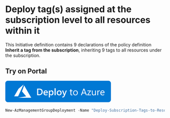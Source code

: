 # Deploy tag(s) assigned at the subscription level to all resources within it

This Initiative definition contains 9 declarations of the policy definition **Inherit a tag from the subscription**, inheriting 9 tags to all resources under the subscription.

## Try on Portal

[![Deploy To Azure](https://raw.githubusercontent.com/Azure/azure-quickstart-templates/master/1-CONTRIBUTION-GUIDE/images/deploytoazure.svg?sanitize=true)](https://portal.azure.com/#create/Microsoft.Template/uri/https%3a%2f%2fraw.githubusercontent.com%2fDaFitRobsta%2fAzPolicy%2fmain%2fTags%2fpolicySetDefinitions%2fSubscriptions%2fInherit%2fdeploySubscriptionTagsToResources.arm.json)

````powershell
New-AzManagementGroupDeployment -Name "Deploy-Subscription-Tags-to-Resources" -ManagementGroupId "myMG" -Location "West US 2" -TemplateUri 'https://raw.githubusercontent.com/DaFitRobsta/AzPolicy/main/Tags/policySetDefinitions/Subscriptions/Inherit/deploySubscriptionTagsToResources.arm.json'
````

<!--
## Try with CLI

````cli

az policy set-definition create --name 

````
>
<!---
Get-AzPolicyState -PolicyAssignmentName "2f53828b83fc4a71a9944261" -Filter "ComplianceState eq 'NonCompliant'" | fl ResourceId

New-AzPolicyDefinition -Policy .\azurepolicy.rules.json -ManagementGroupName "75d2a19a-9a75-477c-ad38-39aec4180d00" -Name "deploy-tag-cosmosdb-internet-traffic-allowed" -DisplayName "Add a Tag on Cosmos DB that allow Internet access" -Description "Add a Tag on Cosmos DB that allow Internet access" -Metadata '{"category":"Cosmos DB", "version":"1.0.0"}' -Mode All
--->